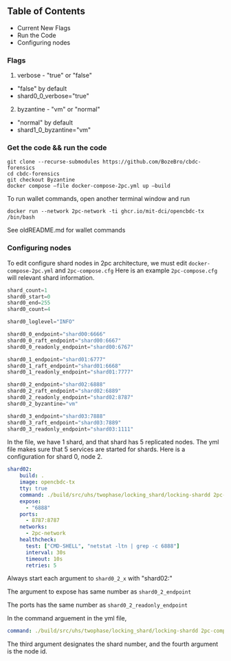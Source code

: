 ## Table of Contents
  - Current New Flags
  - Run the Code
  - Configuring nodes

### Flags 
1. verbose - "true" or "false"
  - "false" by default
  - shard0_0_verbose="true"
2. byzantine - "vm" or "normal"
  - "normal" by default
  - shard1_0_byzantine="vm"
### Get the code && run the code
```terminal
git clone --recurse-submodules https://github.com/BozeBro/cbdc-forensics
cd cbdc-forensics
git checkout Byzantine
docker compose –file docker-compose-2pc.yml up –build
```
To run wallet commands, open another terminal window and run
```terminal
docker run --network 2pc-network -ti ghcr.io/mit-dci/opencbdc-tx /bin/bash
```
See oldREADME.md for wallet commands
### Configuring nodes
To edit configure shard nodes in 2pc architecture, we must edit `docker-compose-2pc.yml` and `2pc-compose.cfg`
Here is an example `2pc-compose.cfg` will relevant shard information. 
```cpp
shard_count=1
shard0_start=0
shard0_end=255
shard0_count=4

shard0_loglevel="INFO"

shard0_0_endpoint="shard00:6666"
shard0_0_raft_endpoint="shard00:6667"
shard0_0_readonly_endpoint="shard00:6767"

shard0_1_endpoint="shard01:6777"
shard0_1_raft_endpoint="shard01:6668"
shard0_1_readonly_endpoint="shard01:7777"

shard0_2_endpoint="shard02:6888"
shard0_2_raft_endpoint="shard02:6889"
shard0_2_readonly_endpoint="shard02:8787"
shard0_2_byzantine="vm"

shard0_3_endpoint="shard03:7888"
shard0_3_raft_endpoint="shard03:7889"
shard0_3_readonly_endpoint="shard03:1111"
```
In the file, we have 1 shard, and that shard has 5 replicated nodes. 
The yml file makes sure that 5 services are started for shards.
Here is a configuration for shard 0, node 2.
```yml
shard02:
    build: .
    image: opencbdc-tx
    tty: true
    command: ./build/src/uhs/twophase/locking_shard/locking-shardd 2pc-compose.cfg 0 2
    expose:
      - "6888"
    ports:
      - 8787:8787
    networks:
      - 2pc-network
    healthcheck:
      test: ["CMD-SHELL", "netstat -ltn | grep -c 6888"]
      interval: 30s
      timeout: 10s
      retries: 5
```

Always start each argument to `shard0_2_x` with "shard02:"


The argument to expose has same number as `shard0_2_endpoint`

The ports has the same number as `shard0_2_readonly_endpoint`

In the command arguement in the yml file, 
```yml
command: ./build/src/uhs/twophase/locking_shard/locking-shardd 2pc-compose.cfg 0 2
```
The third argument designates the shard number, and the fourth argument is the node id.

